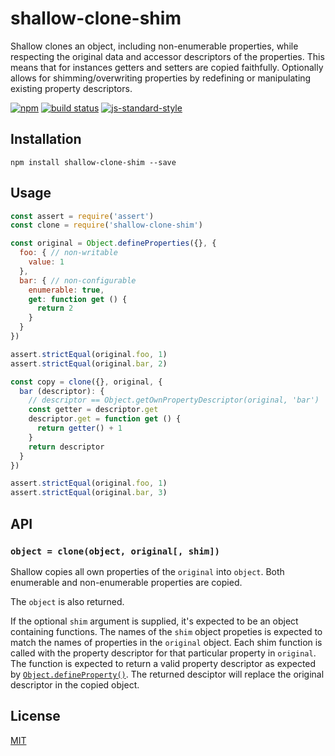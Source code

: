 # shallow-clone-shim

Shallow clones an object, including non-enumerable properties, while
respecting the original data and accessor descriptors of the properties.
This means that for instances getters and setters are copied faithfully.
Optionally allows for shimming/overwriting properties by redefining or
manipulating existing property descriptors.

[![npm](https://img.shields.io/npm/v/shallow-clone-shim.svg)](https://www.npmjs.com/package/shallow-clone-shim)
[![build status](https://travis-ci.org/watson/shallow-clone-shim.svg?branch=master)](https://travis-ci.org/watson/shallow-clone-shim)
[![js-standard-style](https://img.shields.io/badge/code%20style-standard-brightgreen.svg?style=flat)](https://github.com/feross/standard)

## Installation

```
npm install shallow-clone-shim --save
```

## Usage

```js
const assert = require('assert')
const clone = require('shallow-clone-shim')

const original = Object.defineProperties({}, {
  foo: { // non-writable
    value: 1
  },
  bar: { // non-configurable
    enumerable: true,
    get: function get () {
      return 2
    }
  }
})

assert.strictEqual(original.foo, 1)
assert.strictEqual(original.bar, 2)

const copy = clone({}, original, {
  bar (descriptor): {
    // descriptor == Object.getOwnPropertyDescriptor(original, 'bar')
    const getter = descriptor.get
    descriptor.get = function get () {
      return getter() + 1
    }
    return descriptor
  }
})

assert.strictEqual(original.foo, 1)
assert.strictEqual(original.bar, 3)
```

## API

### `object = clone(object, original[, shim])`

Shallow copies all own properties of the `original` into `object`. Both
enumerable and non-enumerable properties are copied.

The `object` is also returned.

If the optional `shim` argument is supplied, it's expected to be an
object containing functions. The names of the `shim` object propeties is
expected to match the names of properties in the `original` object. Each
shim function is called with the property descriptor for that particular
property in `original`. The function is expected to return a valid
property descriptor as expected by [`Object.defineProperty()`]. The
returned desciptor will replace the original descriptor in the copied
object.

## License

[MIT](LICENSE)

[`Object.defineProperty()`]: https://developer.mozilla.org/en-US/docs/Web/JavaScript/Reference/Global_Objects/Object/defineProperty
